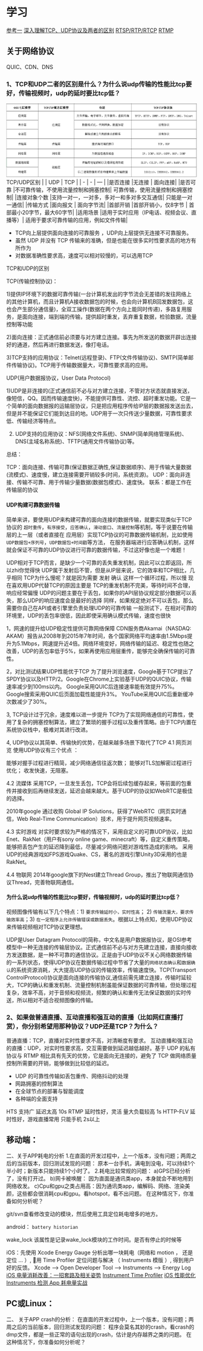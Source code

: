 <!--
 * @Descripttion: 
 * @version: 
 * @Author: matias tang
 * @Date: 2020-09-25 15:54:57
 * @LastEditors: matias tang
 * @LastEditTime: 2020-09-25 18:10:37
-->
# 学习

[参考一](https://www.cnblogs.com/fundebug/p/differences-of-tcp-and-udp.html)
[深入理解TCP、UDP协议及两者的区别](https://blog.csdn.net/striveb/article/details/84063712)
[RTSP/RTP/RTCP](https://blog.csdn.net/niutianzhuang/article/details/80026243)
[RTMP]()

## 关于网络协议

QUIC、CDN、DNS

### 1、TCP和UDP二者的区别是什么？为什么说udp传输的性能比tcp要好，传输视频时，udp的延时要比tcp低？
![OSI](./images/OSI.png)
TCP/UDP区别
|	| UDP |	TCP |
| - | - | — |
|是否连接	|无连接	| 面向连接|
|是否可靠	|不可靠传输，不使用流量控制和拥塞控制|	可靠传输，使用流量控制和拥塞控制|
|连接对象个数	|支持一对一，一对多，多对一和多对多交互通信|	只能是一对一通信|
|传输方式	|面向报文	| 面向字节流|
|首部开销	|首部开销小，仅8字节 |	首部最小20字节，最大60字节|
|适用场景	|适用于实时应用（IP电话、视频会议、直播等）|	适用于要求可靠传输的应用，例如文件传输|

* TCP向上层提供面向连接的可靠服务 ，UDP向上层提供无连接不可靠服务。
* 虽然 UDP 并没有 TCP 传输来的准确，但是也能在很多实时性要求高的地方有所作为
* 对数据准确性要求高，速度可以相对较慢的，可以选用TCP

TCP和UDP的区别

TCP(传输控制协议)：

1)提供IP环境下的数据可靠传输(一台计算机发出的字节流会无差错的发往网络上的其他计算机，而且计算机A接收数据包的时候，也会向计算机B回发数据包，这也会产生部分通信量)，全双工操作(数据在两个方向上能同时传递)，多路复用服务，是面向连接，端到端的传输，提供超时重发，丢弃重复数据，检验数据，流量控制等功能

2)面向连接：正式通信前必须要与对方建立连接。事先为所发送的数据开辟出连接好的通道，然后再进行数据发送，像打电话。

3)TCP支持的应用协议：Telnet(远程登录)、FTP(文件传输协议)、SMTP(简单邮件传输协议)。TCP用于传输数据量大，可靠性要求高的应用。

UDP(用户数据报协议，User Data Protocol)

1)UDP是非连接的(正式通信前不必与对方建立连接，不管对方状态就直接发送，像短信，QQ。因而传输速度快)，不能提供可靠性、流控、超时重发功能。它是一个简单的面向数据报的运输层协议，只是把应用程序传给IP层的数据报发送出去，但是并不能保证它们能到达目的地。UDP用于一次只传送少量数据，可靠性要求低、传输经济等特点。

2) UDP支持的应用协议：NFS(网络文件系统)、SNMP(简单网络管理系统)、DNS(主域名称系统)、TFTP(通用文件传输协议)等。

总结：

TCP：面向连接、传输可靠(保证数据正确性,保证数据顺序)、用于传输大量数据(流模式)、速度慢，建立连接需要开销较多(时间，系统资源)。
UDP：面向非连接、传输不可靠、用于传输少量数据(数据包模式)、速度快。
联系：都是工作在传输层的协议

#### UDP构建可靠数据传输
简单来讲，要使用UDP来构建可靠的面向连接的数据传输，就要实现类似于TCP协议的 `超时重传`，`有序接受`，`应答确认`，`滑动窗口`、`流量控制`等机制，等于说要在传输层的上一层（或者直接在 应用层）实现TCP协议的可靠数据传输机制，比如使用 `UDP数据包+序列号`，`UDP数据包+时间戳`等方法， 在服务器端进行应答确认机制，这样就会保证不可靠的UDP协议进行可靠的数据传输，不过这好像也是一个难题！

UDP相对于TCP而言，是缺少一个可靠的丢失重发机制，因此可以立即返回，所以zhi你觉得快
UDP属于发射后不管，但是从IP层来说，它的效率和TCP相比，几乎相同
TCP为什么慢呢？就是因为需要 发射 确认 这样一个循环过程，所以慢
现在喜欢用UDP代替TCP的原因主要是 TCP的重发机制不完美，等待时间不合理，响应经常偏慢
UDP的问题主要在于丢包，如果你的API层协议规定部分数据可以丢失，那么UDP的响应速度会是最好的选择
同样，如果规定绝对不可以丢包，那么需要你自己在API或者引擎里负责处理UDP的可靠传输
一般测试下，在相对可靠的环境里，UDP的丢包率很低，因此即使采用确认模式传输，速度也很快

1，网速的提升给UDP稳定性提供可靠网络保障
CDN服务商Akamai（NASDAQ: AKAM）报告从2008年到2015年7年时间，各个国家网络平均速率由1.5Mbps提升为5.1Mbps，网速提升近4倍。网络环境变好，网络传输的延迟、稳定性也随之改善，UDP的丢包率低于5%，如果再使用应用层重传，能够完全确保传输的可靠性。

2，对比测试结果UDP性能优于TCP
为了提升浏览速度，Google基于TCP提出了SPDY协议以及HTTP/2。Google在Chrome上实验基于UDP的QUIC协议，传输速率减少到100ms以内。
Google采用QUIC后连接速率能有效提升75%。
Google搜索采用QUIC后页面加载性能提升3%。
YouTube采用QUIC后重新缓冲次数减少了30%。

3, TCP设计过于冗余，速度难以进一步提升
TCP为了实现网络通信的可靠性，使用了复杂的拥塞控制算法，建立了繁琐的握手过程以及重传策略。由于TCP内置在系统协议栈中，极难对其进行改进。

4, UDP协议以其简单、传输快的优势，在越来越多场景下取代了TCP
4.1 网页浏览
使用UDP协议有三个优点 ：

能够对握手过程进行精简，减少网络通信往返次数；
能够对TLS加解密过程进行优化；
收发快速，无阻塞。

4.2 流媒体
采用TCP，一旦发生丢包，TCP会将后续包缓存起来，等前面的包重传并接收到后再继续发送，延迟会越来越大。基于UDP的协议如WebRTC是极佳的选择。

2010年google 通过收购 Global IP Solutions，获得了WebRTC（网页实时通信，Web Real-Time Communication）技术，用于提升网页视频速率。

4.3 实时游戏
对实时要求较为严格的情况下，采用自定义的可靠UDP协议，比如Enet、RakNet（用户有sony online game、minecraft）等，自定义重传策略，能够把丢包产生的延迟降到最低，尽量减少网络问题对游戏性造成的影响。
采用UDP的经典游戏如FPS游戏Quake、CS，著名的游戏引擎Unity3D采用的也是RakNet。

4.4 物联网
2014年google旗下的Nest建立Thread Group，推出了物联网通信协议Thread，完善物联网通信。

#### 为什么说udp传输的性能比tcp要好，传输视频时，udp的延时要比tcp低？

视频图像传输有以下几个特点：1) `要求传输延时小，实时性高`； 2) `传输流量大，要求传输效率高`；3) `在一定程序上允许传输错误或数据丢失`。根据以上特点知，使用UDP协议来传输视频相对TCP协议更理想。

UDP是User Datagram Protocol的简称，中文名是用户数据报协议，是OSI参考模型中一种无连接的传输层协议。正式通信前不必与对方先建立连接，直接向接收方发送数据，是一种不可靠的通信协议。正是由于UDP协议不关心网络数据传输的一系列状态，使得UDP协议在数据传输过程中节省了大量的`网络状态确认`和`数据确认`的系统资源消耗，大大提高UDP协议的传输效率，传输速度快。TCP(Transport ControlProtocol)协议是面向连接的传输协议,通信前需先建立连接，传输时延较大，TCP的确认和重发机制、流量控制机制虽能保证数据的可靠传输，但处理过程复杂，效率不高，对于音频和视频流，频繁的确认和重传无法保证数据的实时传送，所以相对不适合视频图像的传输。

### 2、如果做普通直播、互动直播和强互动的直播（比如网红直播打赏），你分别希望用那种协议？UDP还是TCP？为什么？

普通直播：TCP，直播对实时性要求不高，对清晰度有要求。
互动直播和强互动的直播：UDP，对实时性要求高，交互需要做到延迟越低越好。基于 UDP 的私有协议与 RTMP 相比具有先天的优势，它是面向无连接的，避免了 TCP 做网络质量控制所需要的开销，能够做到比较低的延迟。
* UDP 的可靠性传输如丢包重传、网络抖动的处理
* 网路拥塞的控制算法
* 在全球节点的部署与智能调度
* 各种端的全面支持

HTS 支持广  延迟太高  10s
RTMP 延时性好，灵活   量大负载较高 1s
HTTP-FLV 延时性好，游戏直播常用   只能手机  2s以上

## 移动端：
二、关于APP耗电的分析
1.在直面的开发过程中，上一个版本，没有问题；两周之后的当前版本，回归测试发现的问题： 原本一台手机，满电到没电，可以持续1个半小时；新版本只能持续1个小时了。
2.耗电比较常规的问题： 
a)GPS已经分析了，没有打开过。
b)网卡被唤醒： 因为直面是通讯类app，本身就会不断地用到网络收发。
c)Cpu和gpu之类占用高：因为通讯类app，编解码、网络、渲染美颜，这些都会很消耗cpu和gpu。看hotspot，看不出问题。
在这种情况下，你准备如何分析呢？

git/svn查看修改变动的模块，然后使用工具定位耗电增多的地方。

android： `battery historian`

wake_lock 该属性是记录wake_lock模块的工作时间。是否有停止的时候等

iOS：先使用 Xcode Energy Gauge 分析出哪一块耗电（网络和 motion ， 还是定位 ... ）, 用 Time Profiler 定位问题与解决 （ Instruments 模版 ）, 得到用户好的反馈。
Xcode --> Open Developer Tool --> Instruments --> Energy Log
[iOS 电量消耗改善：一招套路及相关姿势](https://juejin.im/post/6844903725580943368)
[Instrument Time Profiler](https://juejin.im/post/6844903813262884877)
[iOS 性能优化 Instruments 检测 App 耗电量实战](https://www.jianshu.com/p/5e7ec80c9a27)

## PC或Linux：
二、 关于APP crash的分析：
在直面的开发过程中，上一个版本，没有问题；两周之后的当前版本，回归测试发现的问题： 程序会莫名其妙的crash，看crash的dmp文件，都是一些正常的语句出现的crash，估计是内存越界之类的问题。
在这种情况下，你准备如何分析呢？